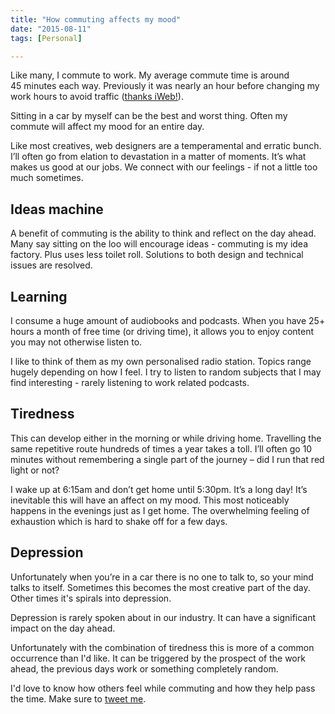 ```yaml
---
title: "How commuting affects my mood"
date: "2015-08-11"
tags: [Personal]

---
```


Like many, I commute to work. My average commute time is around 45 minutes each way. Previously it was nearly an hour before changing my work hours to avoid traffic ([thanks iWeb!](http://www.iweb.co.uk)).

Sitting in a car by myself can be the best and worst thing. Often my commute will affect my mood for an entire day.

Like most creatives, web designers are a temperamental and erratic bunch. I’ll often go from elation to devastation in a matter of moments. It’s what makes us good at our jobs. We connect with our feelings - if not a little too much sometimes.

## Ideas machine

A benefit of commuting is the ability to think and reflect on the day ahead. Many say sitting on the loo will encourage ideas - commuting is my idea factory. Plus uses less toilet roll. Solutions to both design and technical issues are resolved.

## Learning

I consume a huge amount of audiobooks and podcasts. When you have 25+ hours a month of free time (or driving time), it allows you to enjoy content you may not otherwise listen to.

I like to think of them as my own personalised radio station. Topics range hugely depending on how I feel. I try to listen to random subjects that I may find interesting - rarely listening to work related podcasts.

## Tiredness

This can develop either in the morning or while driving home. Travelling the same repetitive route hundreds of times a year takes a toll. I’ll often go 10 minutes without remembering a single part of the journey – did I run that red light or not?

I wake up at 6:15am and don’t get home until 5:30pm. It’s a long day! It’s inevitable this will have an affect on my mood. This most noticeably happens in the evenings just as I get home. The overwhelming feeling of exhaustion which is hard to shake off for a few days.

## Depression

Unfortunately when you’re in a car there is no one to talk to, so your mind talks to itself. Sometimes this becomes the most creative part of the day. Other times it's spirals into depression.

Depression is rarely spoken about in our industry. It can have a significant impact on the day ahead.

Unfortunately with the combination of tiredness this is more of a common occurrence than I'd like. It can be triggered by the prospect of the work ahead, the previous days work or something completely random.

I'd love to know how others feel while commuting and how they help pass the time. Make sure to [tweet me](http://www.twitter.com/daveredfern).
